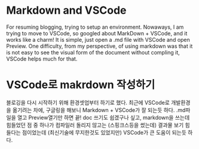# Markdown and VSCode
For resuming blogging, trying to setup an environment. Nowaways, I am trying to move to VSCode, so googled about MarkDown + VSCode, and it works like a charm! It is simple, just open a .md file with VSCode and open Preview.
One difficulty, from my perspective, of using markdown was that it is not easy to see the visual form of the document without compling it, VSCode helps much for that.

# VSCode로 makrdown 작성하기
블로깅을 다시 시작하기 위해 환경셋업부터 하기로 했다. 최근에 VSCode로 개발환경을 옮기려는 차에, 구글링을 해보니 Markdown + VSCode가 잘 되는듯 하다. .md파일을 열고 Preview열기만 하면 끝! doc
쓰기도 쉽겠구나 싶고, markdown을 쓰는데 힘들었던 점 중 하나가 컴파일러 돌리지 않고는 (스핑크스등을 썼는데) 결과물 보기 힘들다는 점이었는데 (최신기술에 무지한것도 있었지만) VSCode가 큰 도움이 되는듯 하다.